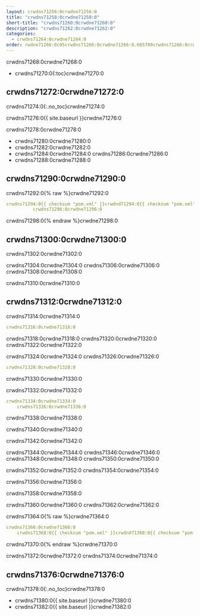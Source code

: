 ```yaml
---
layout: crwdns71256:0crwdne71256:0
title: "crwdns71258:0crwdne71258:0"
short-title: "crwdns71260:0crwdne71260:0"
description: "crwdns71262:0crwdne71262:0"
categories:
  - crwdns71264:0crwdne71264:0
order: rwdne71266:0c05crwdns71266:0crwdne71266:0.665709crwdns71266:0crwdne71266:08crwdns71266:0crwdne71266:0
---
```

crwdns71268:0crwdne71268:0

- crwdns71270:0{:toc}crwdne71270:0

## crwdns71272:0crwdne71272:0

crwdns71274:0{:.no_toc}crwdne71274:0

crwdns71276:0{{ site.baseurl }}crwdne71276:0

crwdns71278:0crwdne71278:0

- crwdns71280:0crwdne71280:0
- crwdns71282:0crwdne71282:0 
- crwdns71284:0crwdne71284:0 crwdns71286:0crwdne71286:0 
- crwdns71288:0crwdne71288:0

## crwdns71290:0crwdne71290:0

crwdns71292:0{% raw %}crwdne71292:0

```yaml
crwdns71294:0{{ checksum "pom.xml" }}crwdnd71294:0{{ checksum "pom.xml" }}crwdne71294:0 
          crwdns71296:0crwdne71296:0    
```

crwdns71298:0{% endraw %}crwdne71298:0

## crwdns71300:0crwdne71300:0

crwdns71302:0crwdne71302:0

crwdns71304:0crwdne71304:0 crwdns71306:0crwdne71306:0 crwdns71308:0crwdne71308:0

crwdns71310:0crwdne71310:0

## crwdns71312:0crwdne71312:0

crwdns71314:0crwdne71314:0

```yaml
crwdns71316:0crwdne71316:0
```

crwdns71318:0crwdne71318:0 crwdns71320:0crwdne71320:0 crwdns71322:0crwdne71322:0

crwdns71324:0crwdne71324:0 crwdns71326:0crwdne71326:0

```yaml
crwdns71328:0crwdne71328:0
```

crwdns71330:0crwdne71330:0

crwdns71332:0crwdne71332:0

```yaml
crwdns71334:0crwdne71334:0
    crwdns71336:0crwdne71336:0
```

crwdns71338:0crwdne71338:0

crwdns71340:0crwdne71340:0

crwdns71342:0crwdne71342:0

crwdns71344:0crwdne71344:0 crwdns71346:0crwdne71346:0 crwdns71348:0crwdne71348:0 crwdns71350:0crwdne71350:0

<div class="alert alert-info" role="alert">
  crwdns71352:0crwdne71352:0 crwdns71354:0crwdne71354:0
</div>

crwdns71356:0crwdne71356:0

crwdns71358:0crwdne71358:0

crwdns71360:0crwdne71360:0 crwdns71362:0crwdne71362:0

crwdns71364:0{% raw %}crwdne71364:0

```yaml
crwdns71366:0crwdne71366:0
    crwdns71368:0{{ checksum "pom.xml" }}crwdnd71368:0{{ checksum "pom.xml" }}crwdne71368:0
```

crwdns71370:0{% endraw %}crwdne71370:0

crwdns71372:0crwdne71372:0 crwdns71374:0crwdne71374:0

## crwdns71376:0crwdne71376:0

crwdns71378:0{:.no_toc}crwdne71378:0

- crwdns71380:0{{ site.baseurl }}crwdne71380:0
- crwdns71382:0{{ site.baseurl }}crwdne71382:0